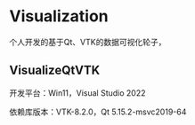 # Visualization

个人开发的基于Qt、VTK的数据可视化轮子，

## VisualizeQtVTK

开发平台：Win11，Visual Studio 2022

依赖库版本：VTK-8.2.0，Qt 5.15.2-msvc2019-64

